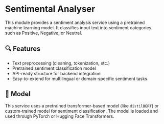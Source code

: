# Sentimental Analyser

This module provides a sentiment analysis service using a pretrained machine learning model. It classifies input text into sentiment categories such as Positive, Negative, or Neutral.

## 🔍 Features

- Text preprocessing (cleaning, tokenization, etc.)
- Pretrained sentiment classification model
- API-ready structure for backend integration
- Easy-to-extend for multilingual or domain-specific sentiment tasks

## 🧠 Model

This service uses a pretrained transformer-based model (like `distilBERT`) or custom-trained model for sentiment classification. The model is loaded and used through PyTorch or Hugging Face Transformers.

